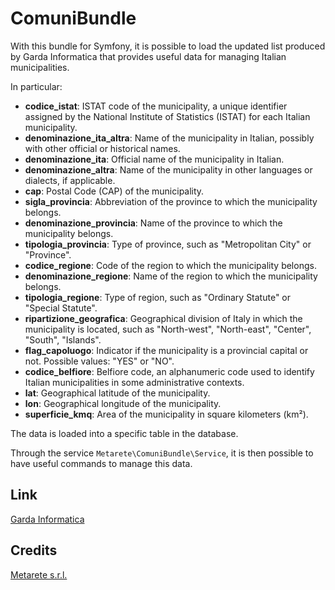 # ComuniBundle

With this bundle for Symfony, it is possible to load the updated list produced by Garda Informatica that provides useful data for managing Italian municipalities.

In particular:

- **codice_istat**: ISTAT code of the municipality, a unique identifier assigned by the National Institute of Statistics (ISTAT) for each Italian municipality.
- **denominazione_ita_altra**: Name of the municipality in Italian, possibly with other official or historical names.
- **denominazione_ita**: Official name of the municipality in Italian.
- **denominazione_altra**: Name of the municipality in other languages or dialects, if applicable.
- **cap**: Postal Code (CAP) of the municipality.
- **sigla_provincia**: Abbreviation of the province to which the municipality belongs.
- **denominazione_provincia**: Name of the province to which the municipality belongs.
- **tipologia_provincia**: Type of province, such as "Metropolitan City" or "Province".
- **codice_regione**: Code of the region to which the municipality belongs.
- **denominazione_regione**: Name of the region to which the municipality belongs.
- **tipologia_regione**: Type of region, such as "Ordinary Statute" or "Special Statute".
- **ripartizione_geografica**: Geographical division of Italy in which the municipality is located, such as "North-west", "North-east", "Center", "South", "Islands".
- **flag_capoluogo**: Indicator if the municipality is a provincial capital or not. Possible values: "YES" or "NO".
- **codice_belfiore**: Belfiore code, an alphanumeric code used to identify Italian municipalities in some administrative contexts.
- **lat**: Geographical latitude of the municipality.
- **lon**: Geographical longitude of the municipality.
- **superficie_kmq**: Area of the municipality in square kilometers (km²).

The data is loaded into a specific table in the database.

Through the service `Metarete\ComuniBundle\Service`, it is then possible to have useful commands to manage this data.

## Link

[Garda Informatica](https://www.gardainformatica.it/)

## Credits

[Metarete s.r.l.](https://metarete.it)
